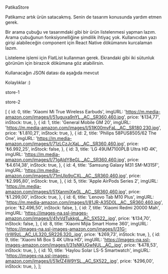 PatikaStore


Patikamız artık ürün satacakmış. Senin de tasarım konusunda yardım etmen gerek.



Bir arama çubuğu ve tasarımdaki gibi bir ürün listelenmesi yapman lazım. Arama çubuğunun fonksiyonelliğine şimdilik ihtiyaç yok. Kullanıcıdan yazı girişi alabileceğin component için React Native dökümanını kurcalaman lazım.



Listeleme işlemi için FlatList kullanman gerek. Ekrandaki gibi iki sütunluk görünüm için birazcık dökümana göz atabilirsin.



Kullanacağın JSON datası da aşağıda mevcut



Kolaylıklar :)



store-1

store-2



[
  {
    id: 0,
    title: 'Xiaomi Mi True Wireless Earbuds',
    imgURL:
      'https://m.media-amazon.com/images/I/51uguxa9nYL._AC._SR360,460.jpg',
    price: '₺134,77',
    inStock: true,
  },
  {
    id: 1,
    title: 'General Mobile GM 20',
    imgURL:
      'https://m.media-amazon.com/images/I/51lK00mvFaL._AC._SR180,230.jpg',
    price: '₺1.810,21',
    inStock: true,
  },
  {
    id: 2,
    title: 'Philips 58PUS8505/62 The One',
    imgURL:
      'https://m.media-amazon.com/images/I/71zLCzJcXaL._AC._SR360,460.jpg',
    price: '₺6.992,25',
    inStock: false,
  },
  {
    id: 3,
    title: 'LG 49UM7100PLB Ultra HD 4K',
    imgURL:
      'https://m.media-amazon.com/images/I/71gAldY8eGL._AC._SR360,460.jpg',
    price: '₺4.614,38',
    inStock: true,
  },
  {
    id: 4,
    title: 'Samsung Galaxy M31 SM-M315F',
    imgURL:
      'https://m.media-amazon.com/images/I/71mUIp9oCXL._AC._SR360,460.jpg',
    price: '₺2.995,80',
    inStock: true,
  },
  {
    id: 5,
    title: 'Apple AirPods Series 2',
    imgURL:
      'https://m.media-amazon.com/images/I/51XanmiXw0L._AC._SR360,460.jpg',
    price: '₺1.299,00',
    inStock: true,
  },
  {
    id: 6,
    title: 'Lenovo Tab M10 Plus',
    imgURL:
      'https://m.media-amazon.com/images/I/81JR-A35D0L._AC._SR360,460.jpg',
    price: '₺2.496,50',
    inStock: false,
  },
  {
    id: 7,
    title: 'Xiaomi Redmi 20000 Mah',
    imgURL:
      'https://images-na.ssl-images-amazon.com/images/I/41vVdTukkgL._AC_SX522_.jpg',
    price: '₺134,70',
    inStock: false,
  },
  {
    id: 8,
    title: 'Xiaomi Mijia Smart Home 360',
    imgURL:
      'https://images-na.ssl-images-amazon.com/images/I/31G-rIrW9zL._AC_UL320_SR226,320_.jpg',
    price: '₺269,73',
    inStock: true,
  },
  {
    id: 9,
    title: 'Xiaomi Mi Box S 4K Ultra HD',
    imgURL:
      'https://images-na.ssl-images-amazon.com/images/I/31sNKUGwNUL._AC_.jpg',
    price: '₺478,53',
    inStock: true,
  },
  {
    id: 10,
    title: 'Haylou Solar LS-5 Smartwatch',
    imgURL:
      'https://images-na.ssl-images-amazon.com/images/I/51kfZ4W9YSL._AC_SX522_.jpg',
    price: '₺296,00',
    inStock: true,
  },
];
